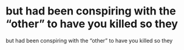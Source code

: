 # but had been conspiring with the “other” to have you killed so they

but had been conspiring with the “other” to have you killed so they
